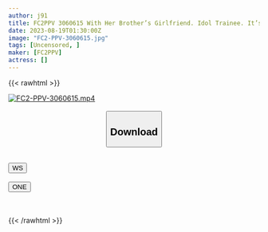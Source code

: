 ```yaml
---
author: j91
title: FC2PPV 3060615 With Her Brother’s Girlfriend. Idol Trainee. It’s A Bad Guy If You Find Out. Please Only Purchase If You Really Want To See It. [Stock Only] [cen]
date: 2023-08-19T01:30:00Z
image: "FC2-PPV-3060615.jpg"
tags: [Uncensored, ]
maker: [FC2PPV]
actress: []
---
```



{{< rawhtml >}}

<div class="video" data-videoid="jesyyyw94ogh">
    <a href="javascript:;">
        <img src="https://my.j91.asia/posts/FC2-PPV-3060615/FC2-PPV-3060615.jpg" width="WIDTH" height="HEIGHT" alt="FC2-PPV-3060615.mp4" loading="lazy">
    </a>
</div>

<script type="text/javascript" src="https://j91.asia/asset/on-demand-ws.js"></script>

<br>
  <link rel="stylesheet" href="https://j91.asia/asset/bs5.css">
  
  <center>
  <button class="btn btn-primary" type="button" data-bs-toggle="collapse" data-bs-target=".multi-collapse" aria-expanded="false" aria-controls="multiCollapseExample1 multiCollapseExample2"><h2>Download</h2></button></center>
</p>
<div class="row">
  <div class="col">
    <div class="collapse multi-collapse" id="multiCollapseExample1">
      <div class="card card-body">
	      	      <br>
<div class="buttons">  
<a href="https://wolfstream.tv/v/jesyyyw94ogh"><button class="btn-hover color-3"><i class="fa fa-download"></i> WS</button></a></div>
    </div>
  </div>
</div>
  <div class="col">
    <div class="collapse multi-collapse" id="multiCollapseExample2">
      <div class="card card-body">
	      <br>
<div class="buttons">
    <a href="https://oneupload.to/lcvxxrrhkm6r"><button class="btn-hover color-9"><i class="fa fa-download"></i> ONE</button></a></div>
<br><br>
      </div>
    </div>
  </div>
</div>

{{< /rawhtml >}}
